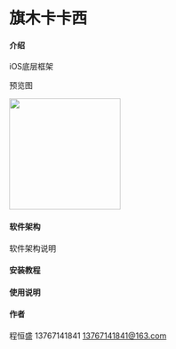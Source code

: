 # 旗木卡卡西

#### 介绍
iOS底层框架

预览图

<img src="https://raw.githubusercontent.com/HersonIQ/QMKKXProduct/master/%E9%A2%84%E8%A7%88%E5%9B%BE1.png" width="200">

#### 软件架构
软件架构说明


#### 安装教程


#### 使用说明


#### 作者
程恒盛
13767141841
13767141841@163.com
